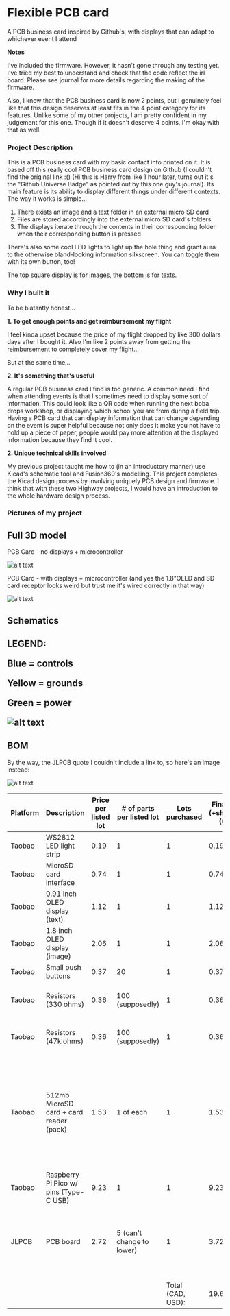 # Flexible PCB card
A PCB business card inspired by Github's, with displays that can adapt to whichever event I attend

**Notes**

I've included the firmware. However, it hasn't gone through any testing yet. I've tried my best to understand and check that the code reflect the irl board. Please see  journal for more details regarding the making of the firmware.

Also, I know that the PCB business card is now 2 points, but I genuinely feel like that this design deserves at least fits in the 4 point category for its features. Unlike some of my other projects, I am pretty confident in my judgement for this one. Though if it doesn't deserve 4 points, I'm okay with that as well.

<h3>Project Description</h3>

This is a PCB business card with my basic contact info printed on it. It is based off this really cool PCB business card design on Github (I couldn't find the original link :() (Hi this is Harry from like 1 hour later, turns out it's the "Github Universe Badge" as pointed out by this one guy's journal). Its main feature is its ability to display different things under different contexts. The way it works is simple...

1. There exists an image and a text folder in an external micro SD card
2. Files are stored accordingly into the external micro SD card's folders
3. The displays iterate through the contents in their corresponding folder when their corresponding button is pressed

There's also some cool LED lights to light up the hole thing and grant aura to the otherwise bland-looking information silkscreen. You can toggle them with its own button, too!

The top square display is for images, the bottom is for texts.

<h3>Why I built it</h3>

To be blatantly honest...

**1. To get enough points and get reimbursement my flight**

I feel kinda upset because the price of my flight dropped by like 300 dollars days after I bought it. Also I'm like 2 points away from getting the reimbursement to completely cover my flight...


But at the same time...

**2. It's something that's useful**

A regular PCB business card I find is too generic. A common need I find when attending events is that I sometimes need to display some sort of information. This could look like a QR code when running the next boba drops workshop, or displaying which school you are from during a field trip. Having a PCB card that can display information that can change depending on the event is super helpful because not only does it make you not have to hold up a piece of paper, people would pay more attention at the displayed information because they find it cool.

**2. Unique technical skills involved**

My previous project taught me how to (in an introductory manner) use Kicad's schematic tool and Fusion360's modelling. This project completes the Kicad design process by involving uniquely PCB design and firmware. I think that with these two Highway projects, I would have an introduction to the whole hardware design process.



<h3>Pictures of my project</h3>

<h2>Full 3D model</h2>

PCB Card - no displays + microcontroller

![alt text](Assets/image-2.png)


PCB Card - with displays + microcontroller (and yes the 1.8"OLED and SD card receptor looks weird but trust me it's wired correctly in that way)

![alt text](Assets/{D1354CFE-27D3-4F61-BB18-D3CD1A534CFE}.png)



<h2>Schematics<h2>

**LEGEND:**

Blue = controls

Yellow = grounds

Green = power

![alt text](PCBBusinessCardSchematics.svg)

<h2>BOM</h2>

By the way, the JLPCB quote I couldn't include a link to, so here's an image instead:

![alt text](Assets/JLPCBQuote.PNG)


| Platform | Description                            | Price per listed lot | # of parts per listed lot | Lots purchased    | Final price (+shipping), (CAD) | Final price (USD) | Already owned? | Comments                                                                                                      | Link                                                                                                                                                                                                                                                                                                                                                                                                                                                                                                                                                                                                                                  |
|----------|----------------------------------------|----------------------|---------------------------|-------------------|--------------------------------|-------------------|----------------|---------------------------------------------------------------------------------------------------------------|---------------------------------------------------------------------------------------------------------------------------------------------------------------------------------------------------------------------------------------------------------------------------------------------------------------------------------------------------------------------------------------------------------------------------------------------------------------------------------------------------------------------------------------------------------------------------------------------------------------------------------------|
| Taobao   | WS2812 LED light strip                 | 0.19                 | 1                         | 1                 | 0.19                           | 0.1387            | No             |                                                                                                               | https://item.taobao.com/item.htm?abbucket=8&id=713275663555&ltk2=1753504932468kc5d1mva35jqm2i7ez5niq&ns=1&priceTId=213e03b917535049057584274e1bd4&skuId=5162177838989&spm=a21n57.1.hoverItem.32&utparam=%7B%22aplus_abtest%22%3A%22ddbe73aa2c41ad0c6b1321407c129fc9%22%7D&xxc=taobaoSearch                                                                                                                                                                                                                                                                                                                                            |
| Taobao   | MicroSD card interface                 | 0.74                 | 1                         | 1                 | 0.74                           | 0.5402            | No             |                                                                                                               | https://detail.tmall.com/item.htm?from=cart&id=41337396998&pisk=gUnKXfaxSCA3spnLIv8GEGrEO1vi9FDEBXkfq7VhPfhtNbelqYNu2bh-wW4WTkm-6bG8EgDSq8i8Yc0hqWAU2YG02IADmnDELkrWiIm7TFp8c-w5R_4CChZuevq5H5kELuP5I_Tm5vWJ0VGFN8NWBlw83aZ5R8_6B82uNuNQP1__h5Z7VzNC1Ow3H9s7NM9TC82PA6NCRNt_KJZ7NbZWBANaeuNSMpTLZCVV22EQeYQPf8j5VceL5nDQ13ksbJF0ividVg9zpyFjd5dCuorQ5Yz-4TS8lvgqa-GCOQFrXAiIljOG-WgYex0-dHs_xDkIlziXaaGYvbUjAPB5AlZ__lescLb4scFnNDU6niUufm4bAVYwtzqLHbiE9TISGADmYPoJM1Nr--r_e0Jfy7U54onmDK2liSelRdpOzazQQV9SslD-T5oTBSvMIa7zWXeTidpOzazQQRFDQf7PzPhd.&skuId=5051669025377&spm=a1z0d.6639537%2F202410.item.d41337396998.174b7484ndtpOq |
| Taobao   | 0.91 inch OLED display (text)          | 1.12                 | 1                         | 1                 | 1.12                           | 0.8176            | No             |                                                                                                               | https://detail.tmall.com/item.htm?abbucket=8&id=600261313078&ltk2=1753504398479ci2khaq2kqmhe2vs5xy105&ns=1&priceTId=215042e817535043927425208e1a9d&skuId=4193259944122&spm=a21n57.1.hoverItem.2&utparam=%7B%22aplus_abtest%22%3A%22d5c49652632f13f333e3844f6e84d441%22%7D&xxc=taobaoSearch                                                                                                                                                                                                                                                                                                                                            |
| Taobao   | 1.8 inch OLED display (image)          | 2.06                 | 1                         | 1                 | 2.06                           | 1.5038            | No             |                                                                                                               | https://item.taobao.com/item.htm?abbucket=8&id=866673025601&ltk2=1753504364623ep1jt9x19yg84l7wt4ls&ns=1&priceTId=2150470017535043573542103e0ef5&skuId=5691733032070&spm=a21n57.1.hoverItem.2&utparam=%7B%22aplus_abtest%22%3A%22499fcad78ff98e920f8aab6d2d4fccf8%22%7D&xxc=taobaoSearch                                                                                                                                                                                                                                                                                                                                               |
| Taobao   | Small push buttons                     | 0.37                 | 20                        | 1                 | 0.37                           | 0.2701            | No             |                                                                                                               | https://detail.tmall.com/item.htm?abbucket=8&id=558374381395&ltk2=1753504272981kvblexa4kwl1wy69p4990u&ns=1&skuId=3471184705960&spm=a21n57.1.hoverItem.2&utparam=%7B%22aplus_abtest%22%3A%227af594b2bd48a0bd27b0f88fe3ede619%22%7D&xxc=taobaoSearch                                                                                                                                                                                                                                                                                                                                                                                    |
| Taobao   | Resistors (330 ohms)                   | 0.36                 | 100 (supposedly)          | 1                 | 0.36                           | 0.2628            | No             | I don't have access in China                                                                                  | https://detail.tmall.com/item.htm?abbucket=8&id=604722661912&ltk2=175350212768347o5euee9doqh9nbgmakur&ns=1&skuId=4405819222938&spm=a21n57.1.hoverItem.5&utparam=%7B%22aplus_abtest%22%3A%22dba4d2246491f2dd2822195b487cf587%22%7D&xxc=taobaoSearch                                                                                                                                                                                                                                                                                                                                                                                    |
| Taobao   | Resistors (47k ohms)                   | 0.36                 | 100 (supposedly)          | 1                 | 0.36                           | 0.2628            | No             | I don't have access in China                                                                                  | https://detail.tmall.com/item.htm?abbucket=8&id=604943038864&ltk2=1753502399979i3pfv8tp7etgh8v9tofn&ns=1&priceTId=215044cc17535018153884876e0ecd&skuId=4235104924044&spm=a21n57.1.hoverItem.1&utparam=%7B%22aplus_abtest%22%3A%2255916e9cfae7a6eee227c2700b316cce%22%7D&xxc=taobaoSearch                                                                                                                                                                                                                                                                                                                                              |
| Taobao   | 512mb MicroSD card + card reader (pack)  | 1.53                 | 1 of each                 | 1                 | 1.53                           | 1.1169            | No             | The reason for the SD card addon option is because I don't have means to write in the card right now in China | https://detail.tmall.com/item.htm?detail_redpacket_pop=true&id=648801516814&ltk2=1753502455647mv98w41yr72et30952i8c&ns=1&priceTId=2147821617535024397927885e18bb&query=%E8%BF%B7%E4%BD%A0SD%E5%8D%A1&skuId=4760055037612&spm=a21n57.1.hoverItem.1&utparam=%7B%22aplus_abtest%22%3A%22d4e84d49866cf6c5d3cc5f9e572d732d%22%7D&xxc=ad_ztc                                                                                                                                                                                                                                                                                                |
| Taobao   | Raspberry Pi Pico w/ pins (Type-C USB) | 9.23                 | 1                         | 1                 | 9.23                           | 6.7379            | No             |                                                                                                               | https://item.taobao.com/item.htm?abbucket=8&id=637653493419&ltk2=1753505064511vsrzv28u4lqitn0uoeoxxq&ns=1&priceTId=215041fb17535050508425643e1ae8&skuId=5953375371936&spm=a21n57.1.hoverItem.3&utparam=%7B%22aplus_abtest%22%3A%227d3fbc0a71df18f4cce1fbea7a63f8af%22%7D&xxc=taobaoSearch                                                                                                                                                                                                                                                                                                                                             |
| JLPCB    | PCB board                              | 2.72                 | 5 (can't change to lower) | 1                 | 3.72                           | 2.7156            | No             |  + 3.72 shipping, -2.72 coupon. Can't add link so image instead.                                              |                                                                                                                                                                                                                                                                                                                                                                                                                                                                                                                                                                                                                                       |
|          |                                        |                      |                           |                   |                                |                   |                |                                                                                                               |                                                                                                                                                                                                                                                                                                                                                                                                                                                                                                                                                                                                                                       |
|          |                                        |                      |                           | Total (CAD, USD): | 19.68                          | 14.3664           |                |                                                                                                               |                                                                                                                                                                                                                                                                                                                                                                                                                                                                                                                                                                                                                                       |
